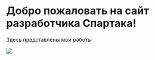 # Добро пожаловать на сайт разработчика Спартака!

Здесь представлены мои работы

![](https://www.meme-arsenal.com/memes/870351d797bac7a0c7ee57551c4f3cc4.jpg)